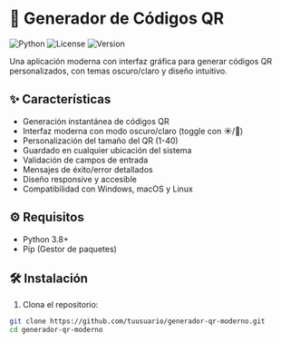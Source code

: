 # 🌟 Generador de Códigos QR

![Python](https://img.shields.io/badge/Python-3.8+-blue?logo=python&logoColor=white)
![License](https://img.shields.io/badge/License-MIT-green)
![Version](https://img.shields.io/badge/Version-1.0.0-orange)

Una aplicación moderna con interfaz gráfica para generar códigos QR personalizados, con temas oscuro/claro y diseño intuitivo.


## ✨ Características

- Generación instantánea de códigos QR
- Interfaz moderna con modo oscuro/claro (toggle con ☀️/🌙)
- Personalización del tamaño del QR (1-40)
- Guardado en cualquier ubicación del sistema
- Validación de campos de entrada
- Mensajes de éxito/error detallados
- Diseño responsive y accesible
- Compatibilidad con Windows, macOS y Linux

## ⚙️ Requisitos

- Python 3.8+
- Pip (Gestor de paquetes)

## 🛠️ Instalación

1. Clona el repositorio:
```bash
git clone https://github.com/tuusuario/generador-qr-moderno.git
cd generador-qr-moderno
